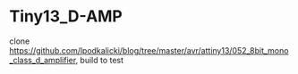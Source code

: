 # Tiny13_D-AMP
clone https://github.com/lpodkalicki/blog/tree/master/avr/attiny13/052_8bit_mono_class_d_amplifier, build to test
